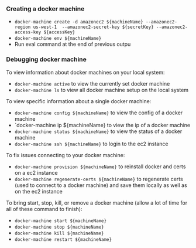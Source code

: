 ### Creating a docker machine

- `docker-machine create -d amazonec2 ${machineName} --amazonec2-region us-west-1  --amazonec2-secret-key ${secretKey} --amazonec2-access-key ${accessKey}`
- `docker-machine env ${machineName}`
- Run eval command at the end of previous outpu

### Debugging docker machine

To view information about docker machines on your local system: 

- `docker-machine active` to view the currently set docker machine
- `docker-machine ls` to view all docker machine setup on the local system


To view specific information about a single docker machine:

- `docker-machine config ${machineName}` to view the config of a docker machine
- `docker-machine ip ${machineName} to view the ip of a docker machine
- `docker-machine status ${machineName}` to view the status of a docker machine
- `docker-machine ssh ${machineName}` to login to the ec2 instance


To fix issues connecting to your docker machine: 

- `docker-machine provision ${machineName}` to reinstall docker and certs on a ec2 instance
- `docker-machine regenerate-certs ${machineName}` to regenerate certs (used to connect to a docker machine) and save them locally as well as on the ec2 instance


To bring start, stop, kill, or remove a docker machine (allow a lot of time for all of these command to finish):

- `docker-machine start ${machineName}`
- `docker-machine stop ${machineName}`
- `docker-machine kill ${machineName}`
- `docker-machine restart ${machineName}`
 
